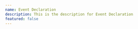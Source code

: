 ```yaml
---
name: Event Declaration
description: This is the description for Event Declaration
featured: false
---
```


